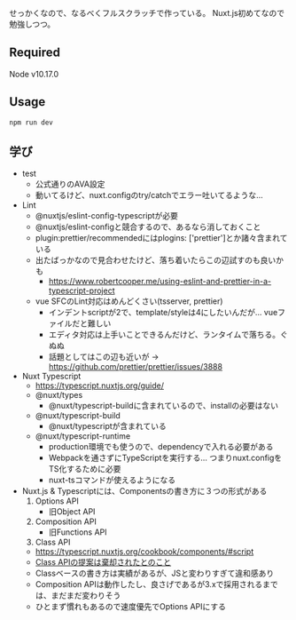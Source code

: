 せっかくなので、なるべくフルスクラッチで作っている。
Nuxt.js初めてなので勉強しつつ。

## Required

Node v10.17.0

## Usage

```
npm run dev
```

## 学び

- test
    - 公式通りのAVA設定
    - 動いてるけど、nuxt.configのtry/catchでエラー吐いてるような…
- Lint
    - @nuxtjs/eslint-config-typescriptが必要
    - @nuxtjs/eslint-configと競合するので、あるなら消しておくこと
    - plugin:prettier/recommendedにはplogins: ['prettier']とか諸々含まれている
    - 出たばっかなので見合わせたけど、落ち着いたらこの辺試すのも良いかも
        - https://www.robertcooper.me/using-eslint-and-prettier-in-a-typescript-project
    - vue SFCのLint対応はめんどくさい(tsserver, prettier)
        - インデントscriptが2で、template/styleは4にしたいんだが… vueファイルだと難しい
        - エディタ対応は上手いことできるんだけど、ランタイムで落ちる。ぐぬぬ
        - 話題としてはこの辺も近いが -> https://github.com/prettier/prettier/issues/3888
- Nuxt Typescript
    - https://typescript.nuxtjs.org/guide/
    - @nuxt/types
        - @nuxt/typescript-buildに含まれているので、installの必要はない
    - @nuxt/typescript-build
        - @nuxt/typescriptが含まれている
    - @nuxt/typescript-runtime
        - production環境でも使うので、dependencyで入れる必要がある
        - Webpackを通さずにTypeScriptを実行する… つまりnuxt.configをTS化するために必要
        - nuxt-tsコマンドが使えるようになる
- Nuxt.js & Typescriptには、Componentsの書き方に３つの形式がある
    1. Options API
        - 旧Object API
    2. Composition API
        - 旧Functions API
    3. Class API
    - https://typescript.nuxtjs.org/cookbook/components/#script
    - [Class APIの提案は棄却されたとのこと](https://github.com/vuejs/rfcs/pull/17#issuecomment-494242121)
    - Classベースの書き方は実績があるが、JSと変わりすぎて違和感あり
    - Composition APIは動作したし、良さげであるが3.xで採用されるまでは、まだまだ変わりそう
    - ひとまず慣れもあるので速度優先でOptions APIにする

